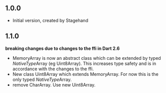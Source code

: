 ## 1.0.0

- Initial version, created by Stagehand

## 1.1.0 
**breaking changes due to changes to the ffi in Dart 2.6**
- MemoryArray is now an abstract class which can be extended by typed *NativeType*Array (eg Uint8Array). This increases type safety and is in accordance with the changes to the ffi.
- New class Uint8Array which extends MemoryArray. For now this is the only typed *NativeType*Array.
- remove CharArray. Use new Uint8Array.
